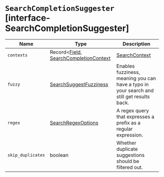 # `SearchCompletionSuggester` [interface-SearchCompletionSuggester]

| Name | Type | Description |
| - | - | - |
| `contexts` | Record<[Field](./Field.md), [SearchCompletionContext](./SearchCompletionContext.md) | [SearchContext](./SearchContext.md) | ([SearchCompletionContext](./SearchCompletionContext.md) | [SearchContext](./SearchContext.md))[]> | A value, geo point object, or a geo hash string to filter or boost the suggestion on. |
| `fuzzy` | [SearchSuggestFuzziness](./SearchSuggestFuzziness.md) | Enables fuzziness, meaning you can have a typo in your search and still get results back. |
| `regex` | [SearchRegexOptions](./SearchRegexOptions.md) | A regex query that expresses a prefix as a regular expression. |
| `skip_duplicates` | boolean | Whether duplicate suggestions should be filtered out. |
